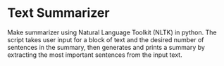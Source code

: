 # Text Summarizer

Make summarizer using Natural Language Toolkit (NLTK) in python. The script takes user input for a block of text and the desired number of sentences in the summary, then generates and prints a summary by extracting the most important sentences from the input text.
